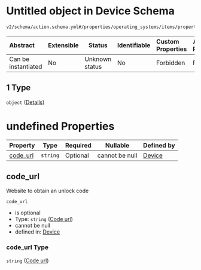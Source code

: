 # Untitled object in Device Schema

```txt
v2/schema/action.schema.yml#/properties/operating_systems/items/properties/steps/items/properties/actions/items/oneOf/3/properties/fastboot:oem_unlock/oneOf/1
```




| Abstract            | Extensible | Status         | Identifiable | Custom Properties | Additional Properties | Access Restrictions | Defined In                                                           |
| :------------------ | ---------- | -------------- | ------------ | :---------------- | --------------------- | ------------------- | -------------------------------------------------------------------- |
| Can be instantiated | No         | Unknown status | No           | Forbidden         | Forbidden             | none                | [device.schema.json\*](../device.schema.json "open original schema") |

## 1 Type

`object` ([Details](device-properties-operating-systems-operating-system-properties-steps-step-properties-group-step-action-oneof-fastbootoem_unlock-action-properties-fastbootoem_unlock-action-oneof-1.md))

# undefined Properties

| Property              | Type     | Required | Nullable       | Defined by                                                                                                                                                                                                                                                                                                                                                                                                 |
| :-------------------- | -------- | -------- | -------------- | :--------------------------------------------------------------------------------------------------------------------------------------------------------------------------------------------------------------------------------------------------------------------------------------------------------------------------------------------------------------------------------------------------------- |
| [code_url](#code_url) | `string` | Optional | cannot be null | [Device](device-properties-operating-systems-operating-system-properties-steps-step-properties-group-step-action-oneof-fastbootoem_unlock-action-properties-fastbootoem_unlock-action-oneof-1-properties-code-url.md "v2/schema/action.schema.yml#/properties/operating_systems/items/properties/steps/items/properties/actions/items/oneOf/3/properties/fastboot:oem_unlock/oneOf/1/properties/code_url") |

## code_url

Website to obtain an unlock code


`code_url`

-   is optional
-   Type: `string` ([Code url](device-properties-operating-systems-operating-system-properties-steps-step-properties-group-step-action-oneof-fastbootoem_unlock-action-properties-fastbootoem_unlock-action-oneof-1-properties-code-url.md))
-   cannot be null
-   defined in: [Device](device-properties-operating-systems-operating-system-properties-steps-step-properties-group-step-action-oneof-fastbootoem_unlock-action-properties-fastbootoem_unlock-action-oneof-1-properties-code-url.md "v2/schema/action.schema.yml#/properties/operating_systems/items/properties/steps/items/properties/actions/items/oneOf/3/properties/fastboot:oem_unlock/oneOf/1/properties/code_url")

### code_url Type

`string` ([Code url](device-properties-operating-systems-operating-system-properties-steps-step-properties-group-step-action-oneof-fastbootoem_unlock-action-properties-fastbootoem_unlock-action-oneof-1-properties-code-url.md))
